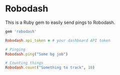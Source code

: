 # Robodash

This is a Ruby gem to easily send pings to Robodash.
```ruby
gem 'robodash'
```

```ruby
Robodash.api_token = # your dashboard API token

# Pinging
Robodash.ping("Some bg job")

# Counting things
Robodash.count("Something to track", 10)
```

